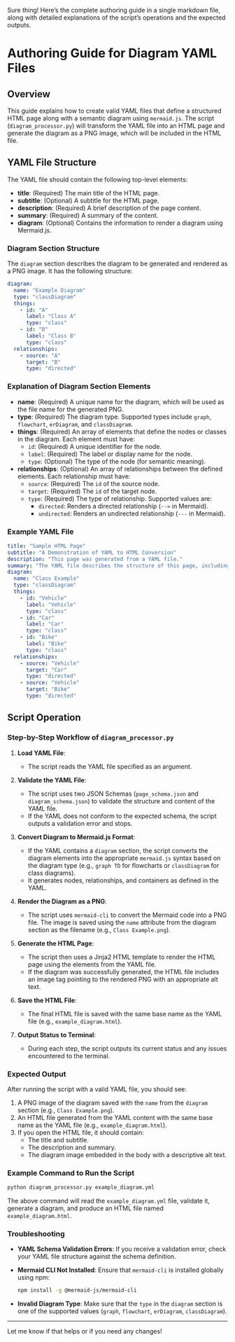 Sure thing! Here’s the complete authoring guide in a single markdown file, along with detailed explanations of the script’s operations and the expected outputs.

# Authoring Guide for Diagram YAML Files

## Overview

This guide explains how to create valid YAML files that define a structured HTML page along with a semantic diagram using `mermaid.js`. The script (`diagram_processor.py`) will transform the YAML file into an HTML page and generate the diagram as a PNG image, which will be included in the HTML file.

## YAML File Structure

The YAML file should contain the following top-level elements:

- **title**: (Required) The main title of the HTML page.
- **subtitle**: (Optional) A subtitle for the HTML page.
- **description**: (Required) A brief description of the page content.
- **summary**: (Required) A summary of the content.
- **diagram**: (Optional) Contains the information to render a diagram using Mermaid.js.

### Diagram Section Structure

The `diagram` section describes the diagram to be generated and rendered as a PNG image. It has the following structure:

```yaml
diagram:
  name: "Example Diagram"
  type: "classDiagram"
  things:
    - id: "A"
      label: "Class A"
      type: "class"
    - id: "B"
      label: "Class B"
      type: "class"
  relationships:
    - source: "A"
      target: "B"
      type: "directed"
```

### Explanation of Diagram Section Elements

- **name**: (Required) A unique name for the diagram, which will be used as the file name for the generated PNG.
- **type**: (Required) The diagram type. Supported types include `graph`, `flowchart`, `erDiagram`, and `classDiagram`.
- **things**: (Required) An array of elements that define the nodes or classes in the diagram. Each element must have:
  - `id`: (Required) A unique identifier for the node.
  - `label`: (Required) The label or display name for the node.
  - `type`: (Optional) The type of the node (for semantic meaning).
- **relationships**: (Optional) An array of relationships between the defined elements. Each relationship must have:
  - `source`: (Required) The `id` of the source node.
  - `target`: (Required) The `id` of the target node.
  - `type`: (Required) The type of relationship. Supported values are:
    - `directed`: Renders a directed relationship (`-->` in Mermaid).
    - `undirected`: Renders an undirected relationship (`---` in Mermaid).

### Example YAML File

```yaml
title: "Sample HTML Page"
subtitle: "A Demonstration of YAML to HTML Conversion"
description: "This page was generated from a YAML file."
summary: "The YAML file describes the structure of this page, including a diagram."
diagram:
  name: "Class Example"
  type: "classDiagram"
  things:
    - id: "Vehicle"
      label: "Vehicle"
      type: "class"
    - id: "Car"
      label: "Car"
      type: "class"
    - id: "Bike"
      label: "Bike"
      type: "class"
  relationships:
    - source: "Vehicle"
      target: "Car"
      type: "directed"
    - source: "Vehicle"
      target: "Bike"
      type: "directed"
```

## Script Operation

### Step-by-Step Workflow of `diagram_processor.py`

1. **Load YAML File**: 
   - The script reads the YAML file specified as an argument.
  
2. **Validate the YAML File**:
   - The script uses two JSON Schemas (`page_schema.json` and `diagram_schema.json`) to validate the structure and content of the YAML file.
   - If the YAML does not conform to the expected schema, the script outputs a validation error and stops.

3. **Convert Diagram to Mermaid.js Format**:
   - If the YAML contains a `diagram` section, the script converts the diagram elements into the appropriate `mermaid.js` syntax based on the diagram type (e.g., `graph TD` for flowcharts or `classDiagram` for class diagrams).
   - It generates nodes, relationships, and containers as defined in the YAML.

4. **Render the Diagram as a PNG**:
   - The script uses `mermaid-cli` to convert the Mermaid code into a PNG file. The image is saved using the `name` attribute from the diagram section as the filename (e.g., `Class Example.png`).

5. **Generate the HTML Page**:
   - The script then uses a Jinja2 HTML template to render the HTML page using the elements from the YAML file.
   - If the diagram was successfully generated, the HTML file includes an image tag pointing to the rendered PNG with an appropriate alt text.

6. **Save the HTML File**:
   - The final HTML file is saved with the same base name as the YAML file (e.g., `example_diagram.html`).

7. **Output Status to Terminal**:
   - During each step, the script outputs its current status and any issues encountered to the terminal.

### Expected Output

After running the script with a valid YAML file, you should see:

1. A PNG image of the diagram saved with the `name` from the `diagram` section (e.g., `Class Example.png`).
2. An HTML file generated from the YAML content with the same base name as the YAML file (e.g., `example_diagram.html`).
3. If you open the HTML file, it should contain:
   - The title and subtitle.
   - The description and summary.
   - The diagram image embedded in the body with a descriptive alt text.

### Example Command to Run the Script

```bash
python diagram_processor.py example_diagram.yml
```

The above command will read the `example_diagram.yml` file, validate it, generate a diagram, and produce an HTML file named `example_diagram.html`.

### Troubleshooting

- **YAML Schema Validation Errors**: If you receive a validation error, check your YAML file structure against the schema definition.
- **Mermaid CLI Not Installed**: Ensure that `mermaid-cli` is installed globally using npm:
  
  ```bash
  npm install -g @mermaid-js/mermaid-cli
  ```

- **Invalid Diagram Type**: Make sure that the `type` in the `diagram` section is one of the supported values (`graph`, `flowchart`, `erDiagram`, `classDiagram`).

---

Let me know if that helps or if you need any changes!
